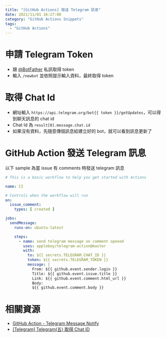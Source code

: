 ```yaml
---
title: "[GitHub Actions] 發送 Telegram 訊息"
date: 2021/11/01 16:27:00
category: "GitHub Actions Snippets"
tags:
  - "GitHub Actions"
---
```


<!-- more -->

# 申請 Telegram Token

* 跟 [@BotFather](https://t.me/BotFather) 私訊取得 token
* 輸入 `/newbot` 並依照提示輸入資料，最終取得 token

# 取得 Chat Id

* 網址輸入 `https://api.telegram.org/bot{{ token }}/getUpdates`，可以得到聊天訊息的 chat id
* Chat Id 為 `result[0].message.chat.id`
* 如果沒有資料，先隨意傳個訊息給建立好的 bot，就可以看到訊息更新了

# GitHub Action 發送 Telegram 訊息

以下 sample 為當 issue 有 comments 時發送 telegram 訊息

```yaml
# This is a basic workflow to help you get started with Actions

name: CI

# Controls when the workflow will run
on:
  issue_comment:
    types: [ created ]

jobs:
  sendMessage:
    runs-on: ubuntu-latest

    steps:
      - name: send telegram message on comment opened
        uses: appleboy/telegram-action@master
        with:
          to: ${{ secrets.TELEGRAM_CHAT_ID }}
          token: ${{ secrets.TELEGRAM_TOKEN }}
          message: |
            From: ${{ github.event.sender.login }}
            Title: ${{ github.event.issue.title }}
            Link: ${{ github.event.comment.html_url }}
            Body:
            ${{ github.event.comment.body }}
```

# 相關資源

* [GitHub Action - Telegram Message Notify](https://github.com/marketplace/actions/telegram-message-notify)
* [[Telegram] Telegram(五) 取得 Chat ID](http://blog.3dgowl.com/telegram-telegram%E4%BA%94-%E5%8F%96%E5%BE%97-chat-id/)

